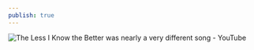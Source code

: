 ```yaml
---
publish: true
---
```

![The Less I Know the Better was nearly a very different song - YouTube](https://www.youtube.com/watch?v=Dw2YkfoYbrI)
